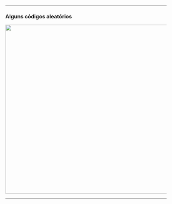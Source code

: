 <hr>
<h3>Alguns códigos aleatórios</h3>
<img heigh="700" width="530"  src="https://i.pinimg.com/originals/5e/b1/16/5eb11602ed6c805919e0842d1b70cc9a.gif">
<hr>
